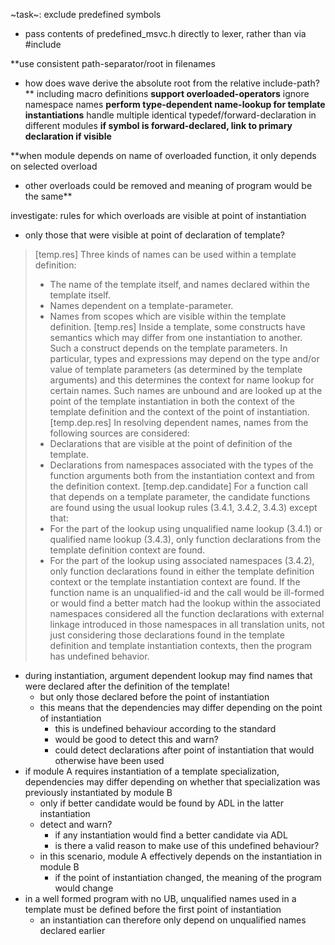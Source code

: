 ~task~: exclude predefined symbols
  * pass contents of predefined\_msvc.h directly to lexer, rather than via #include

**use consistent path-separator/root in filenames
  * how does wave derive the absolute root from the relative include-path?** including macro definitions
**support overloaded-operators** ignore namespace names
**perform type-dependent name-lookup for template instantiations** handle multiple identical typedef/forward-declaration in different modules
**if symbol is forward-declared, link to primary declaration if visible**

**when module depends on name of overloaded function, it only depends on selected overload
  * other overloads could be removed and meaning of program would be the same**

investigate: rules for which overloads are visible at point of instantiation
  * only those that were visible at point of declaration of template?
> [temp.res]
> Three kinds of names can be used within a template definition:
> - The name of the template itself, and names declared within the template itself.
> - Names dependent on a template-parameter.
> - Names from scopes which are visible within the template definition.
> [temp.res]
> Inside a template, some constructs have semantics which may differ from one instantiation to another. Such a
> construct depends on the template parameters. In particular, types and expressions may depend on the type
> and/or value of template parameters (as determined by the template arguments) and this determines the
> context for name lookup for certain names.
> Such names are unbound and are looked up at the point of the template instantiation in both the
> context of the template definition and the context of the point of instantiation.
> [temp.dep.res]
> In resolving dependent names, names from the following sources are considered:
> - Declarations that are visible at the point of definition of the template.
> - Declarations from namespaces associated with the types of the function arguments both from the
> instantiation context and from the definition context.
> [temp.dep.candidate]
> For a function call that depends on a template parameter, the candidate functions are found using the usual
> lookup rules (3.4.1, 3.4.2, 3.4.3) except that:
> - For the part of the lookup using unqualified name lookup (3.4.1) or qualified name lookup (3.4.3), only
> function declarations from the template definition context are found.
> - For the part of the lookup using associated namespaces (3.4.2), only function declarations found in
> either the template definition context or the template instantiation context are found.
> If the function name is an unqualified-id and the call would be ill-formed or would find a better match had
> the lookup within the associated namespaces considered all the function declarations with external linkage
> introduced in those namespaces in all translation units, not just considering those declarations found in the
> template definition and template instantiation contexts, then the program has undefined behavior.

  * during instantiation, argument dependent lookup may find names that were declared after the definition of the template!
    * but only those declared before the point of instantiation
    * this means that the dependencies may differ depending on the point of instantiation
      * this is undefined behaviour according to the standard
      * would be good to detect this and warn?
      * could detect declarations after point of instantiation that would otherwise have been used
  * if module A requires instantiation of a template specialization, dependencies may differ depending on whether that specialization was previously instantiated by module B
    * only if better candidate would be found by ADL in the latter instantiation
    * detect and warn?
      * if any instantiation would find a better candidate via ADL
      * is there a valid reason to make use of this undefined behaviour?
    * in this scenario, module A effectively depends on the instantiation in module B
      * if the point of instantiation changed, the meaning of the program would change
  * in a well formed program with no UB, unqualified names used in a template must be defined before the first point of instantiation
    * an instantiation can therefore only depend on unqualified names declared earlier
